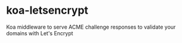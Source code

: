 # koa-letsencrypt
Koa middleware to serve ACME challenge responses to validate your domains with Let's Encrypt 
